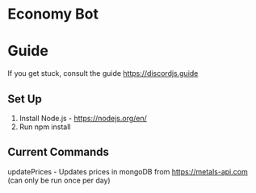 # Economy Bot #

# Guide #
If you get stuck, consult the guide
https://discordjs.guide


## Set Up ##

1. Install Node.js - https://nodejs.org/en/
2. Run npm install

## Current Commands ## 
updatePrices - Updates prices in mongoDB from https://metals-api.com (can only be run once per day)